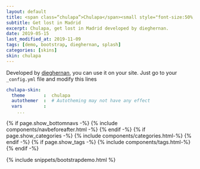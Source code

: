 ```yaml
---
layout: default
title: <span class=“chulapa”>Chulapa</span><small style="font-size:50%; color:#687864;"> skin</small>
subtitle: Get lost in Madrid
excerpt: Chulapa, get lost in Madrid developed by dieghernan.
date: 2019-05-15
last_modified_at: 2019-11-09
tags: [demo, bootstrap, dieghernan, splash]
categories: [skins]
skin: chulapa
---
```



Developed by [dieghernan](https://github.com/dieghernan/), you can use it on your site. Just go to your `_config.yml` file and modify this lines

```yaml
chulapa-skin: 
  theme       :  chulapa
  autothemer  :  # Autotheming may not have any effect
  vars        :    
    ...
```



{% if page.show_bottomnavs -%}
{% include components/navbeforeafter.html -%}
{% endif -%}
{% if page.show_categories -%}
{% include components/categories.html-%}
{% endif -%}
{% if page.show_tags -%}
{% include components/tags.html-%}
{% endif -%}


{% include snippets/bootstrapdemo.html  %}


